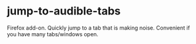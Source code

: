 # jump-to-audible-tabs
Firefox add-on. Quickly jump to a tab that is making noise. Convenient if you have many tabs/windows open.
